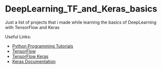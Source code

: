 # DeepLearning_TF_and_Keras_basics
Just a list of projects that i made while learning the basics of DeepLearning with TensorFlow and Keras

Useful Links:
- [Python Programming Tutorials](https://pythonprogramming.net/introduction-deep-learning-python-tensorflow-keras/)
- [TensorFlow](https://www.tensorflow.org/)
- [TensorFlow Keras](https://www.tensorflow.org/guide/keras)
- [Keras Documentation](https://keras.io/)
